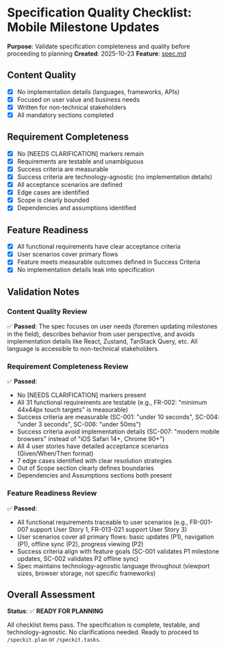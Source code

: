 # Specification Quality Checklist: Mobile Milestone Updates

**Purpose**: Validate specification completeness and quality before proceeding to planning
**Created**: 2025-10-23
**Feature**: [spec.md](../spec.md)

## Content Quality

- [x] No implementation details (languages, frameworks, APIs)
- [x] Focused on user value and business needs
- [x] Written for non-technical stakeholders
- [x] All mandatory sections completed

## Requirement Completeness

- [x] No [NEEDS CLARIFICATION] markers remain
- [x] Requirements are testable and unambiguous
- [x] Success criteria are measurable
- [x] Success criteria are technology-agnostic (no implementation details)
- [x] All acceptance scenarios are defined
- [x] Edge cases are identified
- [x] Scope is clearly bounded
- [x] Dependencies and assumptions identified

## Feature Readiness

- [x] All functional requirements have clear acceptance criteria
- [x] User scenarios cover primary flows
- [x] Feature meets measurable outcomes defined in Success Criteria
- [x] No implementation details leak into specification

## Validation Notes

### Content Quality Review
✅ **Passed**: The spec focuses on user needs (foremen updating milestones in the field), describes behavior from user perspective, and avoids implementation details like React, Zustand, TanStack Query, etc. All language is accessible to non-technical stakeholders.

### Requirement Completeness Review
✅ **Passed**:
- No [NEEDS CLARIFICATION] markers present
- All 31 functional requirements are testable (e.g., FR-002: "minimum 44x44px touch targets" is measurable)
- Success criteria are measurable (SC-001: "under 10 seconds", SC-004: "under 3 seconds", SC-006: "under 50ms")
- Success criteria avoid implementation details (SC-007: "modern mobile browsers" instead of "iOS Safari 14+, Chrome 90+")
- All 4 user stories have detailed acceptance scenarios (Given/When/Then format)
- 7 edge cases identified with clear resolution strategies
- Out of Scope section clearly defines boundaries
- Dependencies and Assumptions sections both present

### Feature Readiness Review
✅ **Passed**:
- All functional requirements traceable to user scenarios (e.g., FR-001-007 support User Story 1, FR-013-021 support User Story 3)
- User scenarios cover all primary flows: basic updates (P1), navigation (P1), offline sync (P2), progress viewing (P2)
- Success criteria align with feature goals (SC-001 validates P1 milestone updates, SC-002 validates P2 offline sync)
- Spec maintains technology-agnostic language throughout (viewport sizes, browser storage, not specific frameworks)

## Overall Assessment

**Status**: ✅ **READY FOR PLANNING**

All checklist items pass. The specification is complete, testable, and technology-agnostic. No clarifications needed. Ready to proceed to `/speckit.plan` or `/speckit.tasks`.
